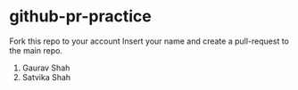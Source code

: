 # github-pr-practice
Fork this repo to your account
Insert your name and create a pull-request to the main repo.

1. Gaurav Shah
2. Satvika Shah

